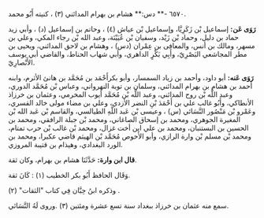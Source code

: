 ٦٥٧٠ -** دس:** هشام بن بهرام المدائني (٣) ، كنيته أَبُو محمد.

**رَوَى عَن:** إسماعيل بْن زَكَرِيَّا، وإسماعيل بْن عياش (٤) ، وحاتم بن إسماعيل (د) ، وأبي زيد حماد بن دليل، وحماد بْن زَيْد، وسفيان بْن عُيَيْنَة، وعبد الله بْن رجاء المكي، وعلي بن مسهر، ومالك بن أنس، والمعافى بن عِمْران (دس) ، وهشام بن لاحق المدائني، ويحيى بن مطر المجاشعي البَصْرِيّ، وأَبِي بَكْرٍ الداهري، وأبي شهاب الحناط، والقاضي أبي يوسف الأَنْصارِيّ.

**رَوَى عَنه:** أبو داود، وأحمد بن زياد السمسار، وأبو بكرأَحْمَد بن مُحَمَّد بن هانئ الأثرم، وابنه أحمد بن هشام بن بهرام المدائني، وسلمان بن توبة النهرواني، وعباس بْن مُحَمَّد الدوري، وعبد اللَّه بْن روح المدائني، وعبد اللَّه بْن مُحَمَّد أيوب المخرمي، وعثمان بن خرزاذ الأنطاكي، وأَبُو غالب علي بن أَحْمَدَ بْنِ النضر الأزدي، وعلي بن مضاء مولى خالد القسري، وعَمْرو بْن مَنْصُور النَّسَائي (س) ، وعيسى بْن عَبد اللَّهِ الطيالسي، والقاسم بْن عَبد الله بْن المغيرة الجوهري، ومحمد بن إسحاق الصاغاني، ومحمد بْن جبلة الرافقي، ومحمد بن الحسين بن البستنبان، ومحمد بن علي ابن أخت غزال، ومحمد بْن غالب بْن حرب تمتام، ومحمد بْن مسلم بْن وارة الرازي، وأبو الأَحوص مُحَمَّد بْن الهيثم قاضي عكبرا، ومحمد بن الورد البغدادي، وهيذام بن قتيبة المروزي.

**قال ابن وارة:** حَدَّثَنَا هشام بن بهرام، وكان ثقة.

وَقَال الحافظ أَبُو بكر الخطيب (١) : كَانَ ثقة.

وذكره ابنُ حِبَّان فِي كتاب "الثقات" (٢) .

سمع منه عثمان بن خرزاذ ببغداد سنة تسع عشرة ومئتين (٣) .وروى لَهُ النَّسَائي.